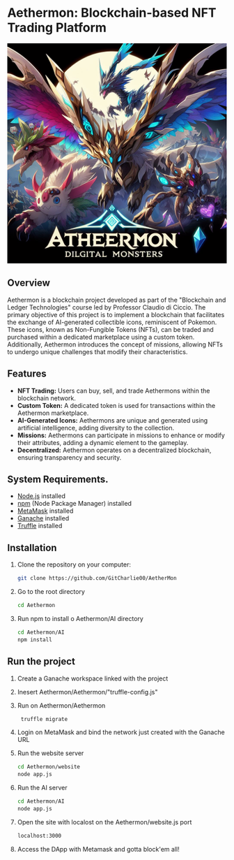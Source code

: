 # Aethermon: Blockchain-based NFT Trading Platform

![Aethermon Logo](./logo.jpeg)

## Overview

Aethermon is a blockchain project developed as part of the "Blockchain and Ledger Technologies" course led by Professor Claudio di Ciccio. The primary objective of this project is to implement a blockchain that facilitates the exchange of AI-generated collectible icons, reminiscent of Pokemon. These icons, known as Non-Fungible Tokens (NFTs), can be traded and purchased within a dedicated marketplace using a custom token. Additionally, Aethermon introduces the concept of missions, allowing NFTs to undergo unique challenges that modify their characteristics.

## Features

- **NFT Trading:** Users can buy, sell, and trade Aethermons within the blockchain network.
- **Custom Token:** A dedicated token is used for transactions within the Aethermon marketplace.
- **AI-Generated Icons:** Aethermons are unique and generated using artificial intelligence, adding diversity to the collection.
- **Missions:** Aethermons can participate in missions to enhance or modify their attributes, adding a dynamic element to the gameplay.
- **Decentralized:** Aethermon operates on a decentralized blockchain, ensuring transparency and security.

## System Requirements.
- [Node.js](https://nodejs.org/) installed
- [npm](https://www.npmjs.com/) (Node Package Manager) installed
- [MetaMask](https://metamask.io/) installed
- [Ganache](https://trufflesuite.com/ganache/) installed
- [Truffle](https://trufflesuite.com/) installed

## Installation

1. Clone the repository on your computer:
   ```bash
   git clone https://github.com/GitCharlie00/AetherMon

2. Go to the root directory
    ```bash
    cd Aethermon

3. Run npm to install o Aethermon/AI directory
    ```bash
    cd Aethermon/AI
    npm install

## Run the project

1. Create a Ganache workspace linked with the project

2. Inesert Aethermon/Aethermon/"truffle-config.js"

3. Run on Aethermon/Aethermon
   ```bash
    truffle migrate

4. Login on MetaMask and bind the network just created with the Ganache URL

5. Run the website server
    ```bash
   cd Aethermon/website
   node app.js

6. Run the AI server
    ```bash
   cd Aethermon/AI
   node app.js

7. Open the site with localost on the Aethermon/website.js port
    ```bash
   localhost:3000

8. Access the DApp with Metamask and gotta block'em all!